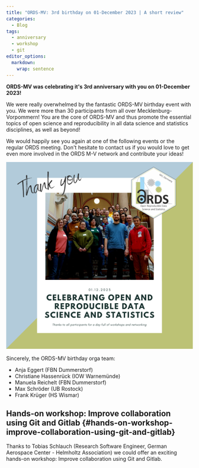 ```yaml
---
title: "ORDS-MV: 3rd birthday on 01-December 2023 | A short review"
categories:
  - Blog
tags:
  - anniversary
  - workshop
  - git
editor_options: 
  markdown: 
    wrap: sentence
---
```


**ORDS-MV was celebrating it's 3rd anniversary with you on 01-December 2023!**

We were really overwhelmed by the fantastic ORDS-MV birthday event with you. We were more than 30 participants from all over Mecklenburg-Vorpommern! You are the core of ORDS-MV and thus promote the essential topics of open science and reproducibility in all data science and statistics disciplines, as well as beyond!

We would happily see you again at one of the following events or the regular ORDS meeting. Don't hesitate to contact us if you would love to get even more involved in the ORDS M-V network and contribute your ideas!

![We say thank you!](/assets/images/2023_12_01_ORDS_Social_Media_Danke.png)

Sincerely, the ORDS-MV birthday orga team:

- Anja Eggert (FBN Dummerstorf)
- Christiane Hassenrück (IOW Warnemünde)
- Manuela Reichelt (FBN Dummerstorf)
- Max Schröder (UB Rostock)
- Frank Krüger (HS Wismar)

## Hands-on workshop: Improve collaboration using Git and Gitlab {#hands-on-workshop-improve-collaboration-using-git-and-gitlab}

Thanks to Tobias Schlauch (Research Software Engineer, German Aerospace Center - Helmholtz Association) we could offer an exciting hands-on workshop: Improve collaboration using Git and Gitlab.
